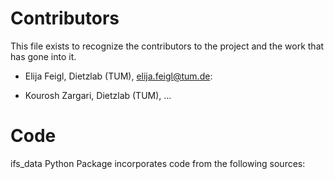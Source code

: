 # Contributors

This file exists to recognize the contributors to the project and the work that has gone into it. 

* Elija Feigl,  Dietzlab (TUM), elija.feigl@tum.de:

* Kourosh Zargari,  Dietzlab (TUM), ...



# Code


ifs_data Python Package incorporates code from the following sources: